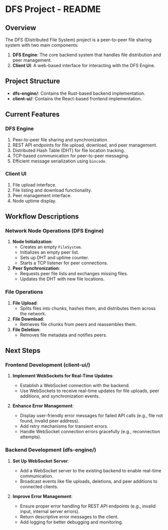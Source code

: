 # DFS Project - README

## Overview
The DFS (Distributed File System) project is a peer-to-peer file sharing system with two main components:
1. **DFS Engine**: The core backend system that handles file distribution and peer management.
2. **Client UI**: A web-based interface for interacting with the DFS Engine.

## Project Structure
- **dfs-engine/**: Contains the Rust-based backend implementation.
- **client-ui/**: Contains the React-based frontend implementation.

## Current Features
### DFS Engine
1. Peer-to-peer file sharing and synchronization.
2. REST API endpoints for file upload, download, and peer management.
3. Distributed Hash Table (DHT) for file location tracking.
4. TCP-based communication for peer-to-peer messaging.
5. Efficient message serialization using `bincode`.

### Client UI
1. File upload interface.
2. File listing and download functionality.
3. Peer management interface.
4. Node uptime display.

## Workflow Descriptions

### Network Node Operations (DFS Engine)
1. **Node Initialization**:
   - Creates an empty `FileSystem`.
   - Initializes an empty peer list.
   - Sets up DHT and uptime counter.
   - Starts a TCP listener for peer connections.
2. **Peer Synchronization**:
   - Requests peer file lists and exchanges missing files.
   - Updates the DHT with new file locations.

### File Operations
1. **File Upload**:
   - Splits files into chunks, hashes them, and distributes them across the network.
2. **File Download**:
   - Retrieves file chunks from peers and reassembles them.
3. **File Deletion**:
   - Removes file metadata and notifies peers.

## Next Steps

### Frontend Development (client-ui/)
1. **Implement WebSockets for Real-Time Updates**:
   - Establish a WebSocket connection with the backend.
   - Use WebSockets to receive real-time updates for file uploads, peer additions, and synchronization events.

2. **Enhance Error Management**:
   - Display user-friendly error messages for failed API calls (e.g., file not found, invalid peer address).
   - Add retry mechanisms for transient errors.
   - Handle WebSocket connection errors gracefully (e.g., reconnection attempts).

### Backend Development (dfs-engine/)
1. **Set Up WebSocket Server**:
   - Add a WebSocket server to the existing backend to enable real-time communication.
   - Broadcast events like file uploads, deletions, and peer additions to connected clients.

2. **Improve Error Management**:
   - Ensure proper error handling for REST API endpoints (e.g., invalid input, internal server errors).
   - Return descriptive error messages to the client.
   - Add logging for better debugging and monitoring.



